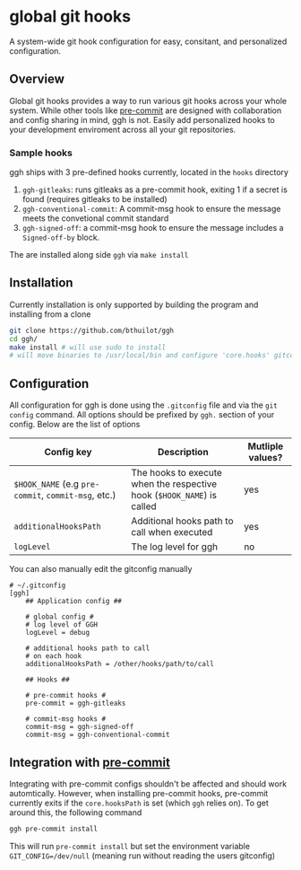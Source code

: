 # global git hooks

A system-wide git hook configuration for easy, consitant, and personalized configuration.

## Overview

Global git hooks provides a way to run various git hooks across your whole system.
While other tools like [pre-commit](https://pre-commit.com/) are designed with collaboration and config sharing in mind,
ggh is not. Easily add personalized hooks to your development enviroment across all your
git repositories.

### Sample hooks

ggh ships with 3 pre-defined hooks currently, located in the `hooks` directory

1. `ggh-gitleaks`: runs gitleaks as a pre-commit hook, exiting 1 if a secret is found (requires gitleaks to be installed)
2. `ggh-conventional-commit`: A commit-msg hook to ensure the message meets the convetional commit standard
3. `ggh-signed-off`: a commit-msg hook to ensure the message includes a `Signed-off-by` block.

The are installed along side `ggh` via `make install`

## Installation

Currently installation is only supported by building the program and installing from a clone

```bash
git clone https://github.com/bthuilot/ggh
cd ggh/
make install # will use sudo to install
# will move binaries to /usr/local/bin and configure 'core.hooks' gitconfig value
```

## Configuration

All configuration for ggh is done using the `.gitconfig` file
and via the `git config` command. All options should be prefixed by `ggh.`
section of your config. Below are the list of options

| Config key                                          | Description                                                            | Mutliple values? |
|-----------------------------------------------------|------------------------------------------------------------------------|------------------|
| `$HOOK_NAME` (e.g `pre-commit`, `commit-msg`, etc.) | The hooks to execute when the respective hook (`$HOOK_NAME`) is called | yes              |
| `additionalHooksPath`                               | Additional hooks path to call when executed                            | yes              |
| `logLevel`                                          | The log level for ggh                                                  | no               |


You can also manually edit the gitconfig manually

```gitconfig
# ~/.gitconfig
[ggh]
	## Application config ##

	# global config #
	# log level of GGH
	logLevel = debug
	
	# additional hooks path to call
	# on each hook
	additionalHooksPath = /other/hooks/path/to/call
	
	## Hooks ##
	
	# pre-commit hooks #
	pre-commit = ggh-gitleaks

	# commit-msg hooks #
	commit-msg = ggh-signed-off
	commit-msg = ggh-conventional-commit
```


## Integration with [pre-commit](https://pre-commit.com/)

Integrating with pre-commit configs shouldn't be affected and should work automtically.
However, when installing pre-commit hooks, pre-commit currently exits if the `core.hooksPath`
is set (which `ggh` relies on). To get around this, the following command 

```bash
ggh pre-commit install
```

This will run `pre-commit install` but set the environment variable `GIT_CONFIG=/dev/null` 
(meaning run without reading the users gitconfig)
